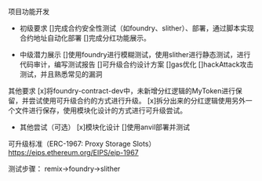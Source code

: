 项目功能开发

- 初级要求
[]完成合约安全性测试（如foundry、slither）、部署，通过脚本实现合约地址自动化部署
[]完成分红功能展示。

- 中级潜力展示
[]使用foundry进行模糊测试，使用slither进行静态测试，进行代码审计，编写测试报告
[]可升级合约设计方案
[]gas优化
[]hackAttack攻击测试，并且熟悉常见的漏洞

其他要求
[x]将foundry-contract-dev中，未新增分红逻辑的MyToken进行保留，并尝试使用可升级合约的方式进行升级。
[x]拆分出来的分红逻辑使用另外一个文件进行保存，使用模块化设计的方式进行可升级尝试。

- 其他尝试（可选）
[x]模块化设计
[]使用anvil部署并测试

可升级标准（ERC-1967: Proxy Storage Slots）
https://eips.ethereum.org/EIPS/eip-1967

测试步骤：
remix->foundry->slither